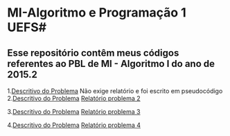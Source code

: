 # MI-Algoritmo e Programação 1  UEFS#
## Esse repositório contêm meus códigos referentes ao PBL de MI - Algoritmo I do ano de 2015.2 ##

1.[Descritivo do Problema](https://drive.google.com/file/d/0Bx1VVgelLTO_YkJqRkpFNnRWT2c/view?usp=sharing) Não exige relatório e foi escrito em pseudocódigo 
2.[Descritivo do Problema](https://drive.google.com/file/d/0Bx1VVgelLTO_NGxzU2VXajBlT2M/view?usp=sharing) [Relatório problema 2](https://drive.google.com/open?id=0Bx1VVgelLTO_STJVN2hHN0VFVTQ)

3.[Descritivo do Problema](https://drive.google.com/file/d/0Bx1VVgelLTO_VWF0cTBBVFVmVmc/view?usp=sharing) [Relatório problema 3](https://drive.google.com/open?id=0Bx1VVgelLTO_N0l0ME1EdVBEdkk)

4.[Descritivo do Problema](https://drive.google.com/file/d/0Bx1VVgelLTO_dmtnMEdkN25adGM/view?usp=sharing) [Relatório problema 4](https://drive.google.com/open?id=0Bx1VVgelLTO_RlY2OHIwN3c0dUk)


